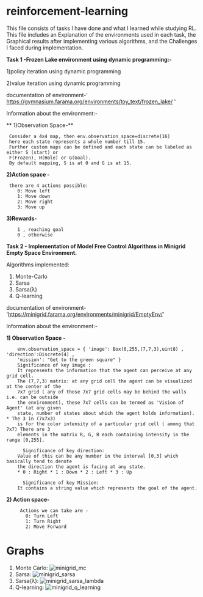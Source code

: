 # reinforcement-learning
This file consists of tasks I have done and what I learned while studying RL. This file includes an Explanation of the environments used in each task, the Graphical results after implementing various algorithms, and the Challenges I faced during implementation.


**Task 1 -Frozen Lake environment using dynamic programming:-**

  1)policy iteration using dynamic programming
  
  2)value iteration using dynamic programming
  
documentation of environment-' https://gymnasium.farama.org/environments/toy_text/frozen_lake/ '

Information about the environment:-

 **  1)Observation Space-**
     
     Consider a 4x4 map, then env.observation_space=discrete(16)
     here each state represents a whole number till 15.
     Further custom maps can be defined and each state can be labeled as either S (start) or 
     F(Frozen), H(Hole) or G(Goal).
     By default mapping, S is at 0 and G is at 15.
    
   
 **2)Action space -**
   
     there are 4 actions possible:
        0: Move left
        1: Move down
        2: Move right
        3: Move up
  **3)Rewards-**

        1 , reaching goal
        0 , otherwise


**Task 2 - Implementation of Model Free Control Algorithms in Minigrid Empty Space Environment.**

Algorithms implemented:

1. Monte-Carlo
2. Sarsa
3. Sarsa(λ)
4. Q-learning


documentation of environment-'https://minigrid.farama.org/environments/minigrid/EmptyEnv/'


Information about the environment:-

 **1) Observation Space -**

        env.observation_space = { 'image': Box(0,255,(7,7,3),uint8) , 'direction':Discrete(4) ,
        'mission': "Get to the green square" }
        Significance of key image :
        It represents the information that the agent can perceive at any grid cell.
        The (7,7,3) matrix: at any grid cell the agent can be visualized at the center of the 
        7x7 grid ( any of those 7x7 grid cells may be behind the walls i.e. can be outside 
        the environment), these 7x7 cells can be termed as 'Vision of Agent' (at any given
        state, number of states about which the agent holds information). * The 3 in (7x7x3) 
        is for the color intensity of a particular grid cell ( among that 7x7) There are 3 
        elements in the matrix R, G, B each containing intensity in the range [0,255].

          Significance of key direction:
        Value of this can be any number in the interval [0,3] which basically tend to denote 
        the direction the agent is facing at any state.
        * 0 : Right * 1 : Down * 2 : Left * 3 : Up

          Significance of key Mission:
        It contains a string value which represents the goal of the agent.
    
 **2) Action space-**

         Actions we can take are -
           0: Turn Left
           1: Turn Right
           2: Move Forward


# **Graphs**
1. Monte Carlo:
![minigrid_mc](https://github.com/user-attachments/assets/e944dae1-7537-426d-a573-447919f90fef)
2. Sarsa:
![minigrid_sarsa](https://github.com/user-attachments/assets/d2d0fe28-d49d-4672-8d41-c74ef00bfec7)
3. Sarsa(λ):
![minigrid_sarsa_lambda](https://github.com/user-attachments/assets/c84800a8-87e4-47b5-b5a9-dc3451231ac5)
4. Q-learning:
![minigrid_q_learning](https://github.com/user-attachments/assets/a7a8c447-2b65-437f-a3d3-98c1d874552d)
 


